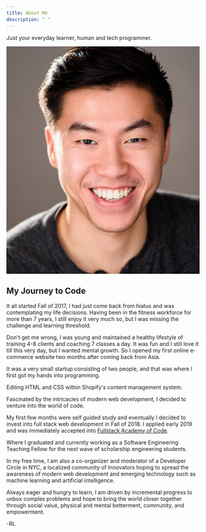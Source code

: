 ```yaml
---
title: About Me
description: " "
---
```


Just your everyday learner, human and tech programmer.

![](profile-pic.jpg)

## My Journey to Code

It all started Fall of 2017, I had just come back from hiatus and was
contemplating my life decisions. Having been in the fitness workforce for more
than 7 years, I still enjoy it very much so, but I was missing the challenge and learning threshold.

Don't get me wrong, I was young and maintained a healthy lifestyle of training 4-8 clients and coaching 7 classes a day. It was fun and I still love it till this very day, but I wanted mental growth. So I opened my first online e-commerce website two months after coming back from Asia.

It was a very small startup consisting of two people, and that was where I first got my hands into programming.

Editing HTML and CSS within Shopify's content management system.

Fascinated by the intricacies of modern web development, I decided to venture into the world of code.

My first few months were self guided study and eventually I decided to invest into full stack web development in Fall of 2018. I applied early 2019 and was immediately accepted into [Fullstack Academy of Code](https://www.fullstackacademy.com/).

Where I graduated and currently working as a Software Engineering Teaching Fellow for the next wave of scholarship engineering students.

In my free time, I am also a co-organizer and moderator of a Developer Circle in NYC, a localized community of Innovators hoping to spread the awareness of modern web development and emerging technology such as machine learning and artificial intelligence.

Always eager and hungry to learn, I am driven by incremental progress to unbox complex problems and hope to bring the world closer together through social value, physical and mental betterment, community, and empowerment.

-RL
